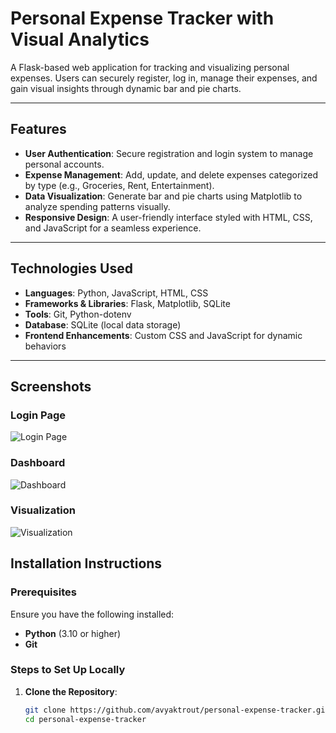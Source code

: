 # Personal Expense Tracker with Visual Analytics

A Flask-based web application for tracking and visualizing personal expenses. Users can securely register, log in, manage their expenses, and gain visual insights through dynamic bar and pie charts.

---

## Features

- **User Authentication**: Secure registration and login system to manage personal accounts.
- **Expense Management**: Add, update, and delete expenses categorized by type (e.g., Groceries, Rent, Entertainment).
- **Data Visualization**: Generate bar and pie charts using Matplotlib to analyze spending patterns visually.
- **Responsive Design**: A user-friendly interface styled with HTML, CSS, and JavaScript for a seamless experience.

---

## Technologies Used

- **Languages**: Python, JavaScript, HTML, CSS
- **Frameworks & Libraries**: Flask, Matplotlib, SQLite
- **Tools**: Git, Python-dotenv
- **Database**: SQLite (local data storage)
- **Frontend Enhancements**: Custom CSS and JavaScript for dynamic behaviors

---

## Screenshots

### Login Page
![Login Page](screenshots/login.png)

### Dashboard
![Dashboard](screenshots/dashboard.png)

### Visualization
![Visualization](screenshots/visualization.png)

## Installation Instructions

### Prerequisites

Ensure you have the following installed:
- **Python** (3.10 or higher)
- **Git**

### Steps to Set Up Locally

1. **Clone the Repository**:
   ```bash
   git clone https://github.com/avyaktrout/personal-expense-tracker.git
   cd personal-expense-tracker
